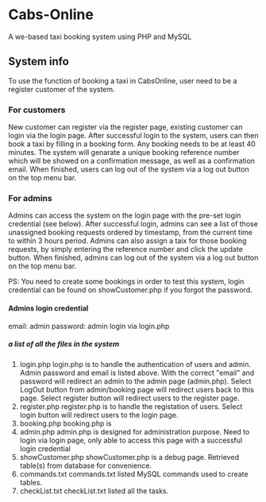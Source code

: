 # Cabs-Online
A we-based taxi booking system using PHP and MySQL

## System info
To use the function of booking a taxi in CabsOnline, user need to be a register customer of the system.
### For customers
New customer can register via the register page, existing customer can login via the login page.
After successful login to the system, users can then book a taxi by filling in a booking form. Any booking needs to be at least 40 minutes.
The system will genarate a unique booking reference number which will be showed on a confirmation message, as well as a confirmation email. 
When finished, users can log out of the system via a log out button on the top menu bar.
### For admins
Admins can access the system on the login page with the pre-set login credential (see below).
After successful login, admins can see a list of those unassigned booking requests ordered by timestamp, from the current time to within 3 hours period. 
Admins can also assign a taix for those booking requests, by simply entering the reference number and click the update button. 
When finished, admins can log out of the system via a log out button on the top menu bar.

PS: You need to create some bookings in order to test this system, login credential can be found on showCustomer.php if you forgot the password.


#### Admins login credential
email: admin
password: admin
login via login.php


##### a list of all the files in the system
1. login.php
login.php is to handle the authentication of users and admin. 
Admin password and email is listed above. With the correct "email" and password will redirect an admin to the admin page (admin.php).
Select LogOut button from admin/booking page will redirect users back to this page.
Select register button will redirect users to the register page.
2. register.php
register.php is to handle the registation of users.
Select login button will redirect users to the login page.
3. booking.php
booking.php is 
4. admin.php
admin.php is designed for administration purpose.
Need to login via login page, only able to access this page with a successful login credential
4. showCustomer.php
showCustomer.php is a debug page.
Retrieved table(s) from database for convenience.
5. commands.txt
commands.txt listed MySQL commands used to create tables.
6. checkList.txt
checkList.txt listed all the tasks.
